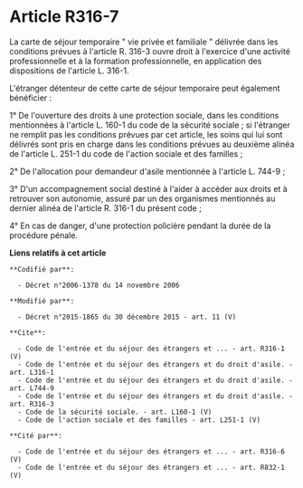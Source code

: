 # Article R316-7

La carte de séjour temporaire " vie privée et familiale " délivrée dans les conditions prévues à l'article R. 316-3 ouvre
droit à l'exercice d'une activité professionnelle et à la formation professionnelle, en application des dispositions de
l'article L. 316-1. 

L'étranger détenteur de cette carte de séjour temporaire peut également bénéficier : 

1° De l'ouverture des droits à une protection sociale, dans les conditions mentionnées à l'article L. 160-1 du code de la
sécurité sociale ; si l'étranger ne remplit pas les conditions prévues par cet article, les soins qui lui sont délivrés sont
pris en charge dans les conditions prévues au deuxième alinéa de l'article L. 251-1 du code de l'action sociale et des
familles ; 

2° De l'allocation pour demandeur d'asile mentionnée à l'article L. 744-9 ; 

3° D'un accompagnement social destiné à l'aider à accéder aux droits et à retrouver son autonomie, assuré par un des
organismes mentionnés au dernier alinéa de l'article R. 316-1 du présent code ; 

4° En cas de danger, d'une protection policière pendant la durée de la procédure pénale.

**Liens relatifs à cet article**

	**Codifié par**:

	  - Décret n°2006-1378 du 14 novembre 2006

	**Modifié par**:

	  - Décret n°2015-1865 du 30 décembre 2015 - art. 11 (V)

	**Cite**:

	  - Code de l'entrée et du séjour des étrangers et ... - art. R316-1 (V)
	  - Code de l'entrée et du séjour des étrangers et du droit d'asile. - art. L316-1
	  - Code de l'entrée et du séjour des étrangers et du droit d'asile. - art. L744-9
	  - Code de l'entrée et du séjour des étrangers et du droit d'asile. - art. R316-3
	  - Code de la sécurité sociale. - art. L160-1 (V)
	  - Code de l'action sociale et des familles - art. L251-1 (V)

	**Cité par**:

	  - Code de l'entrée et du séjour des étrangers et ... - art. R316-6 (V)
	  - Code de l'entrée et du séjour des étrangers et ... - art. R832-1 (V)
